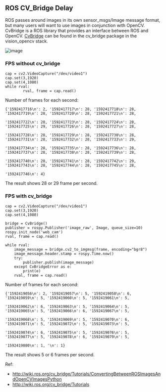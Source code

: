 ## ROS CV_Bridge Delay

ROS passes around images in its own sensor_msgs/Image message format, but many users will want to use images in conjunction with OpenCV. CvBridge is a ROS library that provides an interface between ROS and OpenCV. [CvBridge](http://wiki.ros.org/cv_bridge) can be found in the cv_bridge package in the vision_opencv stack.

![image](https://github.com/waggle-sensor/summer2020/blob/master/liu/image/cvbridge.png)

### FPS without cv_bridge
```
cap = cv2.VideoCapture("/dev/video1")
cap.set(3,1920)
cap.set(4,1080)
while rval:
        rval, frame = cap.read()
```

Number of frames for each second:
```
{'1592417716\n': 2, '1592417717\n': 28, '1592417718\n': 28, '1592417719\n': 28, '1592417720\n': 28, '1592417721\n': 28, 

'1592417722\n': 28, '1592417723\n': 28, '1592417724\n': 28, '1592417725\n': 29, '1592417726\n': 28, '1592417727\n': 28, 

'1592417728\n': 28, '1592417729\n': 28, '1592417730\n': 28, '1592417731\n': 28, '1592417732\n': 28, '1592417733\n': 29, 

'1592417734\n': 28, '1592417735\n': 28, '1592417736\n': 28, '1592417737\n': 28, '1592417738\n': 28, '1592417739\n': 28, 

'1592417740\n': 28, '1592417741\n': 28, '1592417742\n': 29, '1592417743\n': 28, '1592417744\n': 28, '1592417745\n': 28, 

'1592417746\n': 4}

```
The result shows 28 or 29 frame per second.

### FPS with cv_bridge
```
cap = cv2.VideoCapture("/dev/video1")
cap.set(3,1920)
cap.set(4,1080)
  
bridge = CvBridge()
publisher = rospy.Publisher('image_raw', Image, queue_size=10)
rospy.init_node('web_cam')
rval, frame = cap.read()

while rval:
    image_message = bridge.cv2_to_imgmsg(frame, encoding="bgr8")
    image_message.header.stamp = rospy.Time.now()
    try:
        publisher.publish(image_message)
    except CvBridgeError as e:
        print(e)
    rval, frame = cap.read()
```

Number of frames for each second:
```
{'1592419056\n': 2, '1592419057\n': 5, '1592419058\n': 6, '1592419059\n': 5, '1592419060\n': 5, '1592419061\n': 5, 

'1592419062\n': 6, '1592419063\n': 5, '1592419064\n': 5, '1592419065\n': 5, '1592419066\n': 6, '1592419067\n': 5, 

'1592419068\n': 5, '1592419069\n': 5, '1592419070\n': 6, '1592419071\n': 5, '1592419072\n': 5, '1592419073\n': 5, 

'1592419074\n': 6, '1592419075\n': 5, '1592419076\n': 5, '1592419077\n': 5, '1592419078\n': 6, '1592419079\n': 5, 

'1592419080\n': 1, '\n': 1}
```
The result shows 5 or 6 frames per second.

Ref:
 - http://wiki.ros.org/cv_bridge/Tutorials/ConvertingBetweenROSImagesAndOpenCVImagesPython
 - http://wiki.ros.org/cv_bridge/Tutorials
